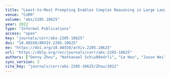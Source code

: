```yaml
---
title: "Least-to-Most Prompting Enables Complex Reasoning in Large Language Models."
venue: "CoRR"
volume: "abs/2205.10625"
year: 2022
type: "Informal Publications"
access: "open"
key: "journals/corr/abs-2205-10625"
doi: "10.48550/ARXIV.2205.10625"
ee: "https://doi.org/10.48550/arXiv.2205.10625"
url: "https://dblp.org/rec/journals/corr/abs-2205-10625"
authors: ["Denny Zhou", "Nathanael Sch\u00e4rli", "Le Hou", "Jason Wei", "Nathan Scales", "Xuezhi Wang", "Dale Schuurmans", "Olivier Bousquet", "Quoc Le", "Ed H. Chi"]
sync_version: 3
cite_key: "journals/corr/abs-2205-10625/Zhou/2022"
---
```

